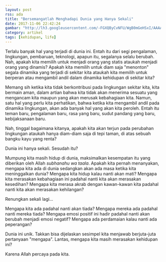 ```yaml
---
layout: post
rss: ada
title: "Bersemangatlah Menghadapi Dunia yang Hanya Sekali"
date: 2017-11-06 22:42:24
gambar: "http://lh3.googleusercontent.com/-FGXQByCvNFU/WgB0mGeHSxI/AAAAAAAACp4/kFFYLc0Jr0Endh3pooq7jNlR0uX3SG5cgCLcBGAs/s900/%25D9%2583%25D9%258A%25D9%2581_%25D8%25AA%25D9%2583%25D9%2588%25D9%2586_%25D8%25A7%25D9%2586%25D8%25B3%25D8%25A7%25D9%2586_%25D9%2585%25D8%25AA%25D9%2581%25D8%25A7%25D8%25A6%25D9%2584.jpg"
category: artikel
tags: [kehidupan, life]
---
```


Terlalu banyak hal yang terjadi di dunia ini. Entah itu dari segi pengalaman, lingkungan, pembaruan, teknologi, apapun itu, segalanya selalu berubah. Nah, apakah kita memilih untuk menjadi orang yang statis ataukah menjadi orang yang dinamis? Apakah kita memilih untuk diam saja "menonton" segala dinamika yang terjadi di sekitar kita ataukah kita memilih untuk berperan atau mengambil andil dalam dinamika kehidupan di sekitar kita?

Memang sih ketika kita tidak berkontribusi pada lingkungan sekitar kita, kita bermain aman, dalam artian bahwa kita tidak akan menerima sesuatu yang mengancam kita maupun yang akan merusak kebahagiaan kita. Namun, satu hal yang perlu kita perhatikan, bahwa ketika kita mengambil andil pada dinamika lingkungan, akan ada banyak hal yang akan kita peroleh. Entah itu teman baru, pengalaman baru, rasa yang baru, sudut pandang yang baru, kebijaksanaan baru.

Nah, tinggal bagaimana kitanya, apakah kita akan terjun pada perubahan lingkungan ataukah hanya diam-diam saja di tepi taman, di atas sebuah bangku kayu yang renta?

Dunia ini hanya sekali. Sesudah itu?

Mumpung kita masih hidup di dunia, maksimalkan kesempatan itu yang diberikan oleh Allah _subhanahu wa taala_. Apakah kita pernah menanyakan, mengapa kita ada di dunia sedangkan akan ada masa ketika kita meninggalkan dunia? Mengapa kita hidup kalau nanti akan mati? Mengapa kita merasakan kebahagiaan ini padahal nanti kita akan merasakan kesedihan? Mengapa kita merasa akrab dengan kawan-kawan kita padahal nanti kita akan merasakan kehilangan?

Renungkan sekali lagi...

Mengapa kita ada padahal nanti akan tiada? Mengapa mereka ada padahal nanti mereka tiada? Mengapa emosi positif ini hadir padahal nanti akan berubah menjadi emosi negatif? Mengapa ada perdamaian kalau nanti ada peperangan?

Dunia ini unik. Takkan bisa dijelaskan sesimpel kita menjawab berjuta-juta pertanyaan "mengapa". Lantas, mengapa kita masih merasakan kehidupan ini?

Karena Allah percaya pada kita.